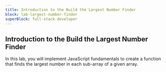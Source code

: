```yaml
---
title: Introduction to the Build the Largest Number Finder
block: lab-largest-number-finder
superBlock: full-stack-developer
---
```


## Introduction to the Build the Largest Number Finder

In this lab, you will implement JavaScript fundamentals to create a function that finds the largest number in each sub-array of a given array.
